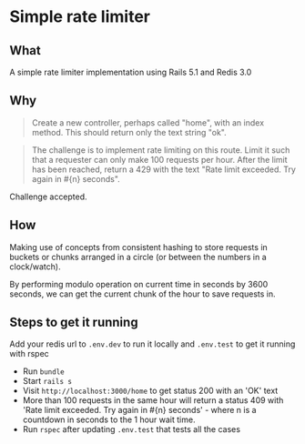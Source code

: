 # Simple rate limiter

## What
A simple rate limiter implementation using Rails 5.1 and Redis 3.0

## Why

>Create a new controller, perhaps called "home", with an index method. This should return only the text string "ok".

>The challenge is to implement rate limiting on this route. Limit it such that a requester can only make 100 requests per hour. After the limit has been reached, return a 429 with the text "Rate limit exceeded. Try again in #{n} seconds".

Challenge accepted.

## How

Making use of concepts from consistent hashing to store requests in buckets or chunks arranged in a circle (or between the numbers in a clock/watch).

By performing modulo operation on current time in seconds by 3600 seconds, we can get the current chunk of the hour to save requests in.

## Steps to get it running

Add your redis url to `.env.dev` to run it locally and `.env.test` to get it running with rspec

- Run `bundle`
- Start `rails s`
- Visit `http://localhost:3000/home` to get status 200 with an 'OK' text
- More than 100 requests in the same hour will return a status 409 with 'Rate limit exceeded. Try again in #{n} seconds' - where n is a countdown in seconds to the 1 hour wait time.
- Run `rspec` after updating `.env.test` that tests all the cases
